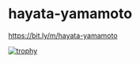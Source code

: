 # hayata-yamamoto

https://bit.ly/m/hayata-yamamoto

[![trophy](https://github-profile-trophy.vercel.app/?username=hayata-yamamoto&column=4)](https://github.com/ryo-ma/github-profile-trophy)
